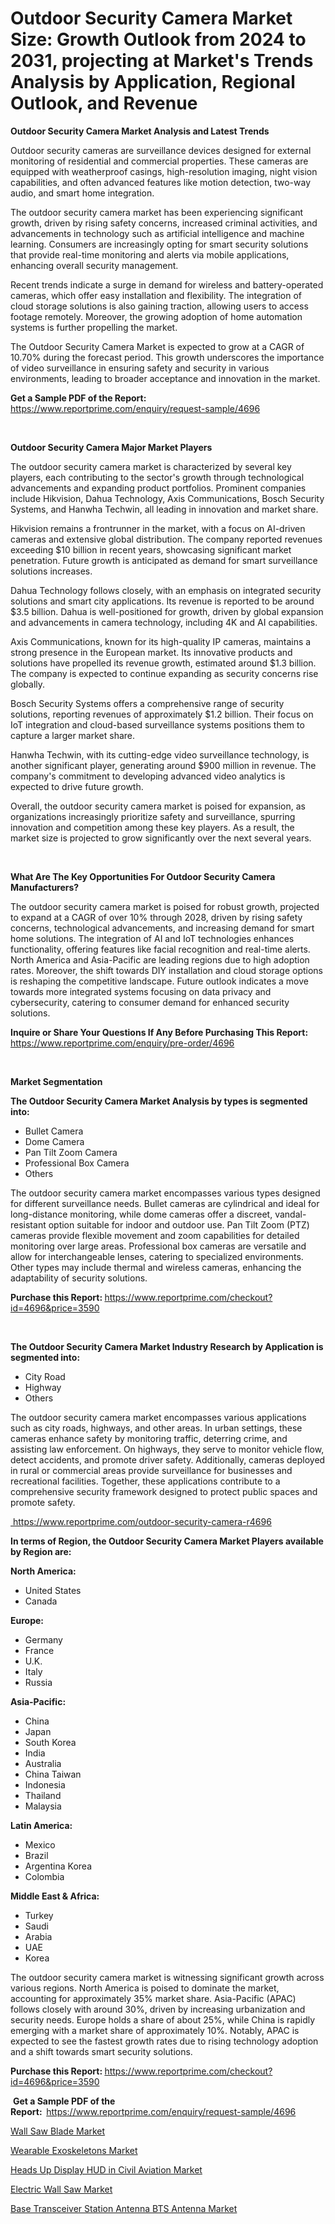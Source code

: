 <p><h1>Outdoor Security Camera Market Size: Growth Outlook from 2024 to 2031, projecting at Market's Trends Analysis by Application, Regional Outlook, and Revenue</h1></p><p><strong>Outdoor Security Camera Market Analysis and Latest Trends</strong></p>
<p><p>Outdoor security cameras are surveillance devices designed for external monitoring of residential and commercial properties. These cameras are equipped with weatherproof casings, high-resolution imaging, night vision capabilities, and often advanced features like motion detection, two-way audio, and smart home integration. </p><p>The outdoor security camera market has been experiencing significant growth, driven by rising safety concerns, increased criminal activities, and advancements in technology such as artificial intelligence and machine learning. Consumers are increasingly opting for smart security solutions that provide real-time monitoring and alerts via mobile applications, enhancing overall security management.</p><p>Recent trends indicate a surge in demand for wireless and battery-operated cameras, which offer easy installation and flexibility. The integration of cloud storage solutions is also gaining traction, allowing users to access footage remotely. Moreover, the growing adoption of home automation systems is further propelling the market.</p><p>The Outdoor Security Camera Market is expected to grow at a CAGR of 10.70% during the forecast period. This growth underscores the importance of video surveillance in ensuring safety and security in various environments, leading to broader acceptance and innovation in the market.</p></p>
<p><strong>Get a Sample PDF of the Report:&nbsp;</strong> <a href="https://www.reportprime.com/enquiry/request-sample/4696">https://www.reportprime.com/enquiry/request-sample/4696</a></p>
<p>&nbsp;</p>
<p><strong>Outdoor Security Camera Major Market Players</strong></p>
<p><p>The outdoor security camera market is characterized by several key players, each contributing to the sector's growth through technological advancements and expanding product portfolios. Prominent companies include Hikvision, Dahua Technology, Axis Communications, Bosch Security Systems, and Hanwha Techwin, all leading in innovation and market share.</p><p>Hikvision remains a frontrunner in the market, with a focus on AI-driven cameras and extensive global distribution. The company reported revenues exceeding $10 billion in recent years, showcasing significant market penetration. Future growth is anticipated as demand for smart surveillance solutions increases.</p><p>Dahua Technology follows closely, with an emphasis on integrated security solutions and smart city applications. Its revenue is reported to be around $3.5 billion. Dahua is well-positioned for growth, driven by global expansion and advancements in camera technology, including 4K and AI capabilities.</p><p>Axis Communications, known for its high-quality IP cameras, maintains a strong presence in the European market. Its innovative products and solutions have propelled its revenue growth, estimated around $1.3 billion. The company is expected to continue expanding as security concerns rise globally.</p><p>Bosch Security Systems offers a comprehensive range of security solutions, reporting revenues of approximately $1.2 billion. Their focus on IoT integration and cloud-based surveillance systems positions them to capture a larger market share.</p><p>Hanwha Techwin, with its cutting-edge video surveillance technology, is another significant player, generating around $900 million in revenue. The company's commitment to developing advanced video analytics is expected to drive future growth.</p><p>Overall, the outdoor security camera market is poised for expansion, as organizations increasingly prioritize safety and surveillance, spurring innovation and competition among these key players. As a result, the market size is projected to grow significantly over the next several years.</p></p>
<p>&nbsp;</p>
<p><strong>What Are The Key Opportunities For Outdoor Security Camera Manufacturers?</strong></p>
<p><p>The outdoor security camera market is poised for robust growth, projected to expand at a CAGR of over 10% through 2028, driven by rising safety concerns, technological advancements, and increasing demand for smart home solutions. The integration of AI and IoT technologies enhances functionality, offering features like facial recognition and real-time alerts. North America and Asia-Pacific are leading regions due to high adoption rates. Moreover, the shift towards DIY installation and cloud storage options is reshaping the competitive landscape. Future outlook indicates a move towards more integrated systems focusing on data privacy and cybersecurity, catering to consumer demand for enhanced security solutions.</p></p>
<p><strong>Inquire or Share Your Questions If Any Before Purchasing This Report:</strong> <a href="https://www.reportprime.com/enquiry/pre-order/4696">https://www.reportprime.com/enquiry/pre-order/4696</a></p>
<p>&nbsp;</p>
<p><strong>Market Segmentation</strong></p>
<p><strong>The Outdoor Security Camera Market Analysis by types is segmented into:</strong></p>
<p><ul><li>Bullet Camera</li><li>Dome Camera</li><li>Pan Tilt Zoom Camera</li><li>Professional Box Camera</li><li>Others</li></ul></p>
<p><p>The outdoor security camera market encompasses various types designed for different surveillance needs. Bullet cameras are cylindrical and ideal for long-distance monitoring, while dome cameras offer a discreet, vandal-resistant option suitable for indoor and outdoor use. Pan Tilt Zoom (PTZ) cameras provide flexible movement and zoom capabilities for detailed monitoring over large areas. Professional box cameras are versatile and allow for interchangeable lenses, catering to specialized environments. Other types may include thermal and wireless cameras, enhancing the adaptability of security solutions.</p></p>
<p><strong>Purchase this Report:&nbsp;</strong><a href="https://www.reportprime.com/checkout?id=4696&price=3590">https://www.reportprime.com/checkout?id=4696&price=3590</a></p>
<p>&nbsp;</p>
<p><strong>The Outdoor Security Camera Market Industry Research by Application is segmented into:</strong></p>
<p><ul><li>City Road</li><li>Highway</li><li>Others</li></ul></p>
<p><p>The outdoor security camera market encompasses various applications such as city roads, highways, and other areas. In urban settings, these cameras enhance safety by monitoring traffic, deterring crime, and assisting law enforcement. On highways, they serve to monitor vehicle flow, detect accidents, and promote driver safety. Additionally, cameras deployed in rural or commercial areas provide surveillance for businesses and recreational facilities. Together, these applications contribute to a comprehensive security framework designed to protect public spaces and promote safety.</p></p>
<p><a href="https://www.reportprime.com/outdoor-security-camera-r4696">&nbsp;https://www.reportprime.com/outdoor-security-camera-r4696</a></p>
<p><strong>In terms of Region, the Outdoor Security Camera Market Players available by Region are:</strong></p>
<p>
    <p> <strong> North America: </strong>
        <ul>
            <li>United States</li>
            <li>Canada</li>
        </ul>
        </p> 
    <p> <strong> Europe: </strong>
        <ul>
            <li>Germany</li>
            <li>France</li>
            <li>U.K.</li>
            <li>Italy</li>
            <li>Russia</li>
        </ul>
        </p> 
    <p> <strong> Asia-Pacific: </strong>
        <ul>
            <li>China</li>
            <li>Japan</li>
            <li>South Korea</li>
            <li>India</li>
            <li>Australia</li>
            <li>China Taiwan</li>
            <li>Indonesia</li>
            <li>Thailand</li>
            <li>Malaysia</li>
        </ul>
        </p> 
    <p> <strong> Latin America: </strong>
        <ul>
            <li>Mexico</li>
            <li>Brazil</li>
            <li>Argentina Korea</li>
            <li>Colombia</li>
        </ul>
        </p> 
    <p> <strong> Middle East & Africa: </strong>
        <ul>
            <li>Turkey</li>
            <li>Saudi</li>
            <li>Arabia</li>
            <li>UAE</li>
            <li>Korea</li>
        </ul>
    </p>
    </p>
<p><p>The outdoor security camera market is witnessing significant growth across various regions. North America is poised to dominate the market, accounting for approximately 35% market share. Asia-Pacific (APAC) follows closely with around 30%, driven by increasing urbanization and security needs. Europe holds a share of about 25%, while China is rapidly emerging with a market share of approximately 10%. Notably, APAC is expected to see the fastest growth rates due to rising technology adoption and a shift towards smart security solutions.</p></p>
<p><strong>Purchase this Report: </strong><a href="https://www.reportprime.com/checkout?id=4696&price=3590">https://www.reportprime.com/checkout?id=4696&price=3590</a></p>
<p>&nbsp;<strong>Get a Sample PDF of the Report:&nbsp;&nbsp;</strong><a href="https://www.reportprime.com/enquiry/request-sample/4696">https://www.reportprime.com/enquiry/request-sample/4696</a></p>
<p><strong></strong></p>
<p><p><a href="https://www.linkedin.com/pulse/wall-saw-blade-market-research-report-forecast-growth-oilec?trackingId=vQIwSixtReqU0a1ZZMXk%2Fg%3D%3D">Wall Saw Blade Market</a></p><p><a href="https://issuu.com/reportprime-2/docs/wearable-exoskeletons-market-size-2_19a688585987a1">Wearable Exoskeletons Market</a></p><p><a href="https://github.com/ChiragRp1/Market-Research-Report-List-6/blob/main/heads-up-display-hud-in-civil-aviation-market.md">Heads Up Display HUD in Civil Aviation Market</a></p><p><a href="https://www.linkedin.com/pulse/global-electric-wall-saw-market-landscape-future-trends-9fsvc?trackingId=Dqprq0LSTO%2Bl57sJTEGINw%3D%3D">Electric Wall Saw Market</a></p><p><a href="https://github.com/LaurenShaw586/Market-Research-Report-List-1/blob/main/base-transceiver-station-antenna-bts-antenna-market.md">Base Transceiver Station Antenna BTS Antenna Market</a></p></p>